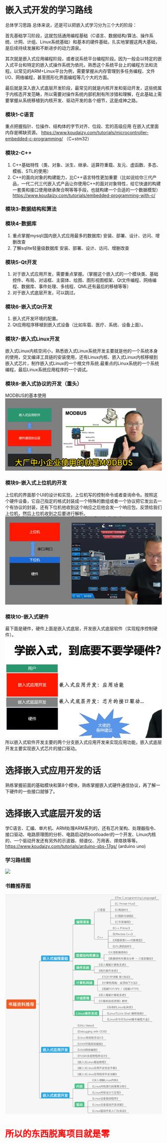 # 嵌入式开发的学习路线

总体学习思路
总体来说，还是可以把嵌入式学习分为三个大的阶段：

首先基础学习阶段，这就包括通用编程基础（C语言、数据结构/算法、操作系统、计网、计组、Linux系统基础）和基本的硬件基础，扎实地掌握这两大基础，是后续持续发展和不断进步的动力源泉。

其次就是嵌入式应用编程阶段，或者说系统平台编程阶段。因为一般会以特定的嵌入式平台和特定的嵌入式操作系统为依托，熟悉这个系统平台上的编程方法和流程。以常见的ARM+Linux平台为例，需要掌握从内存管理到多任务编程、文件I/O、网络编程，甚至图形化界面编程等几个大的方面。

最后就是深入嵌入式底层开发阶段，最常见的就是内核开发和驱动开发，这些统属于内核态开发范畴，所以需要对操作系统内部机制有所涉猎和理解，在此基础上需要掌握从系统移植到内核开发、驱动开发的各个细节，这是成神之路。
### 模块1-C语言
重点把握指针、位操作、结构体的字节对齐、位段、宏的高级应用
在嵌入式里面内存是稀缺资源。
https://www.koudaizy.com/tutorials/microcontroller-embedded-c-programming/
（C+stm32）
### 模块2-C++
1. C++基础特性（类、对象、派生、继承、运算符重载、友元、虚函数、多态、模板、STL的使用）
2. C++的面向对象的构建能力，比C++语言特性更加重要（比如说给你三代产品，一代二代三代嵌入式产品让你使用C++的面对对象特性，给它快速的构建一套类和接口使用继承聚合啊等等手段，也就构建一个合适的一个数据模型）
https://www.koudaizy.com/tutorials/embedded-programming-with-c/
### 模块3-数据结构和算法


### 模块4-数据库
1. 重点掌握mysql(国内嵌入式应用最多的数据库)
   安装、部署、设计、访问、增删改查
2. 了解sqlite轻量级数据库
   安装、部署、设计、访问、增删改查
### 模块5-Qt开发
1. 对于嵌入式应用开发，需要重点掌握。（掌握这个嵌入式的一个模块类、基础控件、布局、对话框、主窗体、绘图、图形视图框架、Qt文件编程、网络编程、数据库、事件处理、多线程、QML还有最后的移植等等）
2. 对于嵌入式底层开发，可以跳过。
### 模块6-嵌入式Qt开发
1. 嵌入式开发环境的配置。
2. Qt应用程序移植到嵌入式设备（比如车载、医疗、系统、设备上面）。
### 模块7-嵌入式Linux开发
嵌入式Linux内核空间小，熟悉嵌入式Linux系统开发主要就是他的一个系统本身的使用，交叉编译工具链的安装使用，还有Linux内核、嵌入式Linux内核移植到嵌入式芯片，制作嵌入式Linux的一个根文件系统.最重点的Linux系统的一个系统编程，最后Linux系统应用程序的一个调试。
### 模块8-嵌入式协议的开发（重头）
MODBUS的基本使用
![](2024-06-20-23-00-02.png)
### 模块9-嵌入式上位机的开发
上位机的界面那个UI的设计和实现，上位机写的控制命令或者查询命令。按照这个硬件设备，它自己指定的格式封装成一个特殊的数组或者一个协议把它发出去一个有协议的封装，还有下位机他收到这个响应之后他会发一个响应包，反馈给我们上位机，然后上位机收到之后要进行解析。
![](2024-06-20-23-01-59.png)
### 模块10-嵌入式硬件
最下面是硬件，硬件上面是嵌入式底层，开发嵌入式底层软件（实现程序控制硬件）。
![](2024-06-20-23-09-07.png)
所以嵌入式软件开发主要的两个分支嵌入式应用开发来实现应用功能，嵌入式底层开发主要实现嵌入式芯片的接口驱动。
# 选择嵌入式应用开发的话
熟练掌握前面的基础模块和第8个模块，熟练掌握嵌入式硬件通信协议，再了解一下硬件的一些接口就够了。
# 选择嵌入式底层开发的话
学C语言、汇编、单片机、ARM处理ARM系列的，还有芯片架构、处理器指令、接口驱动、电路原理图的分析、电路启动的bootloader的一个开发、Linux内核的、一个驱动开发还有另外的示波器、频谱仪、万用表、焊烙铁等等。
https://www.koudaizy.com/tutorials/arduino-sbs-17gs/
(arduino uno)
### 学习路线图
![](2024-06-21-00-05-30.png)
### 书籍推荐图
![](2024-06-20-23-29-55.png)
# <font color=red>所以的东西脱离项目就是零</font>